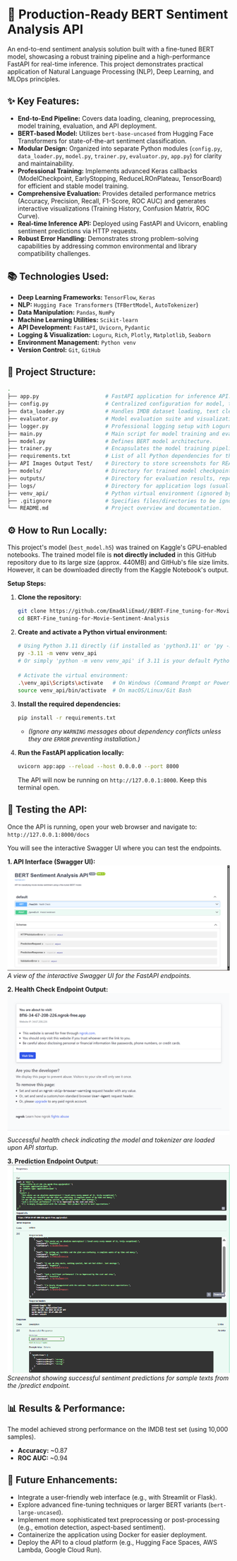 # 🚀 Production-Ready BERT Sentiment Analysis API

An end-to-end sentiment analysis solution built with a fine-tuned BERT model, showcasing a robust training pipeline and a high-performance FastAPI for real-time inference. This project demonstrates practical application of Natural Language Processing (NLP), Deep Learning, and MLOps principles.

## ✨ Key Features:

*   **End-to-End Pipeline:** Covers data loading, cleaning, preprocessing, model training, evaluation, and API deployment.
*   **BERT-based Model:** Utilizes `bert-base-uncased` from Hugging Face Transformers for state-of-the-art sentiment classification.
*   **Modular Design:** Organized into separate Python modules (`config.py`, `data_loader.py`, `model.py`, `trainer.py`, `evaluator.py`, `app.py`) for clarity and maintainability.
*   **Professional Training:** Implements advanced Keras callbacks (ModelCheckpoint, EarlyStopping, ReduceLROnPlateau, TensorBoard) for efficient and stable model training.
*   **Comprehensive Evaluation:** Provides detailed performance metrics (Accuracy, Precision, Recall, F1-Score, ROC AUC) and generates interactive visualizations (Training History, Confusion Matrix, ROC Curve).
*   **Real-time Inference API:** Deployed using FastAPI and Uvicorn, enabling sentiment predictions via HTTP requests.
*   **Robust Error Handling:** Demonstrates strong problem-solving capabilities by addressing common environmental and library compatibility challenges.

## 📚 Technologies Used:

*   **Deep Learning Frameworks:** `TensorFlow`, `Keras`
*   **NLP:** `Hugging Face Transformers` (`TFBertModel`, `AutoTokenizer`)
*   **Data Manipulation:** `Pandas`, `NumPy`
*   **Machine Learning Utilities:** `Scikit-learn`
*   **API Development:** `FastAPI`, `Uvicorn`, `Pydantic`
*   **Logging & Visualization:** `Loguru`, `Rich`, `Plotly`, `Matplotlib`, `Seaborn`
*   **Environment Management:** `Python venv`
*   **Version Control:** `Git`, `GitHub`

## 📂 Project Structure:

```bash
.
├── app.py                     # FastAPI application for inference API.
├── config.py                  # Centralized configuration for model, training, and project paths.
├── data_loader.py             # Handles IMDB dataset loading, text cleaning, and data splitting.
├── evaluator.py               # Model evaluation suite and visualization generation.
├── logger.py                  # Professional logging setup with Loguru and Rich.
├── main.py                    # Main script for model training and evaluation pipeline.
├── model.py                   # Defines BERT model architecture.
├── trainer.py                 # Encapsulates the model training pipeline.
├── requirements.txt           # List of all Python dependencies for the project.
├── API Images Output Test/    # Directory to store screenshots for README.
├── models/                    # Directory for trained model checkpoints (best_model.h5 - NOT versioned on GitHub due to size).
├── outputs/                   # Directory for evaluation results, reports, and interactive plots (HTML files).
├── logs/                      # Directory for application logs (usually not versioned on GitHub).
├── venv_api/                  # Python virtual environment (ignored by .gitignore).
├── .gitignore                 # Specifies files/directories to be ignored by Git.
└── README.md                  # Project overview and documentation.

```

## ⚙️ How to Run Locally:

This project's model (`best_model.h5`) was trained on Kaggle's GPU-enabled notebooks. The trained model file is **not directly included** in this GitHub repository due to its large size (approx. 440MB) and GitHub's file size limits. However, it can be downloaded directly from the Kaggle Notebook's output.



**Setup Steps:**

1.  **Clone the repository:**
    ```bash
    git clone https://github.com/EmadAliEmad//BERT-Fine_tuning-for-Movie-Sentiment-Analysis.git
    cd BERT-Fine_tuning-for-Movie-Sentiment-Analysis
    ```

2.  **Create and activate a Python virtual environment:**
    ```bash
    # Using Python 3.11 directly (if installed as 'python3.11' or 'py -3.11')
    py -3.11 -m venv venv_api 
    # Or simply 'python -m venv venv_api' if 3.11 is your default Python.
    
    # Activate the virtual environment:
    .\venv_api\Scripts\activate   # On Windows (Command Prompt or PowerShell)
    source venv_api/bin/activate  # On macOS/Linux/Git Bash
    ```

3.  **Install the required dependencies:**
    ```bash
    pip install -r requirements.txt
    ```
    *   *(Ignore any `WARNING` messages about dependency conflicts unless they are `ERROR` preventing installation.)*

4.  **Run the FastAPI application locally:**
    ```bash
    uvicorn app:app --reload --host 0.0.0.0 --port 8000
    ```
    The API will now be running on `http://127.0.0.1:8000`. Keep this terminal open.

## 🧪 Testing the API:

Once the API is running, open your web browser and navigate to: `http://127.0.0.1:8000/docs`

You will see the interactive Swagger UI where you can test the endpoints.

**1. API Interface (Swagger UI):**
![API Interface](API%20Images%20Output%20Test/API%20Interface.png)
*A view of the interactive Swagger UI for the FastAPI endpoints.*

**2. Health Check Endpoint Output:**
![API Init](API%20Images%20Output%20Test/API%20init.png)
*Successful health check indicating the model and tokenizer are loaded upon API startup.*

**3. Prediction Endpoint Output:**
![API Result](API%20Images%20Output%20Test/API%20result.png)
*Screenshot showing successful sentiment predictions for sample texts from the /predict endpoint.*



## 📊 Results & Performance:

The model achieved strong performance on the IMDB test set (using 10,000 samples).
*   **Accuracy:** ~0.87
*   **ROC AUC:** ~0.94


## 🚀 Future Enhancements:

*   Integrate a user-friendly web interface (e.g., with Streamlit or Flask).
*   Explore advanced fine-tuning techniques or larger BERT variants (`bert-large-uncased`).
*   Implement more sophisticated text preprocessing or post-processing (e.g., emotion detection, aspect-based sentiment).
*   Containerize the application using Docker for easier deployment.
*   Deploy the API to a cloud platform (e.g., Hugging Face Spaces, AWS Lambda, Google Cloud Run).


